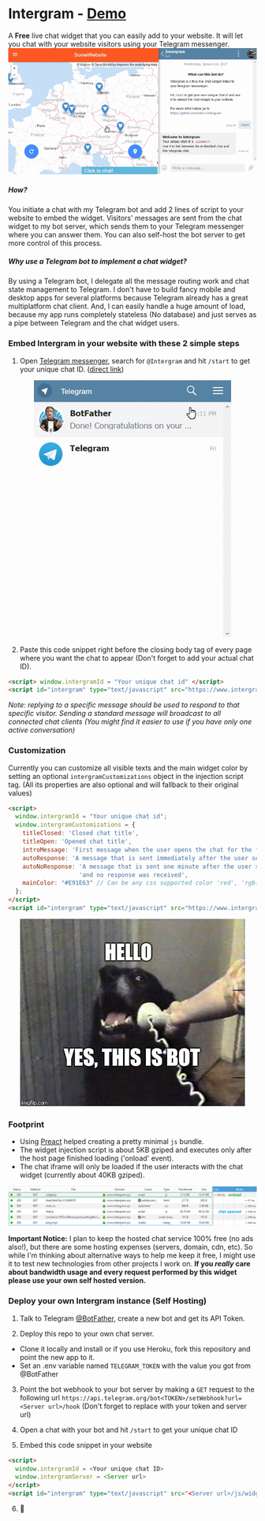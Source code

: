 # Intergram - [Demo](https://www.intergram.xyz/)

A **Free** live chat widget that you can easily add to your website. It will let you chat with your website visitors using your Telegram messenger. 
![](docs/intergram-demo.gif)

##### How?
You initiate a chat with my Telegram bot and add 2 lines of script to your website to embed the widget. Visitors' messages are sent from the chat widget to my bot server, which sends them to your Telegram messenger where you can answer them. You can also self-host the bot server to get more control of this process.

##### Why use a Telegram bot to implement a chat widget?
By using a Telegram bot, I delegate all the message routing work and chat state management to Telegram. I don't have to build fancy mobile and desktop apps for several platforms because Telegram already has a great multiplatform chat client. And, I can easily handle a huge amount of load, because my app runs completely stateless (No database) and just serves as a pipe between Telegram and the chat widget users.

### Embed Intergram in your website with these 2 simple steps

1. Open [Telegram messenger](https://web.telegram.org/), search for `@Intergram` and hit `/start` to get your unique chat ID. ([direct link](https://web.telegram.org/#/im?p=@IntergramBot))

  <p align="center"> <img src="docs/bot-start.gif"/> </p>

2. Paste this code snippet right before the closing body tag of every page where you want the chat to appear 
(Don't forget to add your actual chat ID). 

```html
<script> window.intergramId = "Your unique chat id" </script>
<script id="intergram" type="text/javascript" src="https://www.intergram.xyz/js/widget.js"></script>
```

*Note: replying to a specific message should be used to respond to that specific visitor. Sending a standard message will broadcast to all connected chat clients (You might find it easier to use if you have only one active conversation)*

### Customization
Currently you can customize all visible texts and the main widget color by setting an optional `intergramCustomizations` object in the injection script tag. (All its properties are also optional and will fallback to their original values)
```html
<script> 
  window.intergramId = "Your unique chat id";
  window.intergramCustomizations = {
    titleClosed: 'Closed chat title',
    titleOpen: 'Opened chat title',
    introMessage: 'First message when the user opens the chat for the first time',
    autoResponse: 'A message that is sent immediately after the user sends its first message',
    autoNoResponse: 'A message that is sent one minute after the user sends its first message ' +
                    'and no response was received',
    mainColor: "#E91E63" // Can be any css supported color 'red', 'rgb(255,87,34)', etc
  };
</script>
<script id="intergram" type="text/javascript" src="https://www.intergram.xyz/js/widget.js"></script>
```

<p align="center"> <img src="docs/hello.jpg"/> </p>

### Footprint
  - Using [Preact](https://github.com/developit/preact) helped creating a pretty minimal `js` bundle.
  - The widget injection script is about 5KB gziped and executes only after the host page finished loading ('onload' event).
  - The chat iframe will only be loaded if the user interacts with the chat widget (currently about 40KB gziped).
  
![](docs/footprint.png)

**Important Notice:** I plan to keep the hosted chat service 100% free (no ads also!), but there are some hosting expenses (servers, domain, cdn, etc). So while I'm thinking about alternative ways to help me keep it free, I might use it to test new technologies from other projects I work on. **If you *really* care about bandwidth usage and every request performed by this widget please use your own self hosted version.**

### Deploy your own Intergram instance (Self Hosting)
1. Talk to Telegram [@BotFather](https://telegram.me/botfather), create a new bot and get its API Token.

2. Deploy this repo to your own chat server. 
  - Clone it locally and install or if you use Heroku, fork this repository and point the new app to it.
  - Set an .env variable named `TELEGRAM_TOKEN` with the value you got from @BotFather

3. Point the bot webhook to your bot server by making a `GET` request to the following url
  `https://api.telegram.org/bot<TOKEN>/setWebhook?url=<Server url>/hook`
  (Don't forget to replace with your token and server url)

4. Open a chat with your bot and hit `/start` to get your unique chat ID

5. Embed this code snippet in your website
  ```html
  <script> 
    window.intergramId = <Your unique chat ID>
    window.intergramServer = <Server url>
  </script>
  <script id="intergram" type="text/javascript" src="<Server url>/js/widget.js"></script>
  ```
6. :tada:
